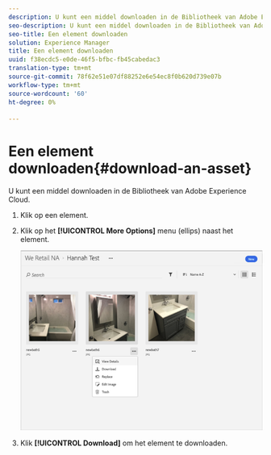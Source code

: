 ```yaml
---
description: U kunt een middel downloaden in de Bibliotheek van Adobe Experience Cloud.
seo-description: U kunt een middel downloaden in de Bibliotheek van Adobe Experience Cloud.
seo-title: Een element downloaden
solution: Experience Manager
title: Een element downloaden
uuid: f38ecdc5-e0de-46f5-bfbc-fb45cabedac3
translation-type: tm+mt
source-git-commit: 78f62e51e07df88252e6e54ec8f0b620d739e07b
workflow-type: tm+mt
source-wordcount: '60'
ht-degree: 0%

---
```



# Een element downloaden{#download-an-asset}

U kunt een middel downloaden in de Bibliotheek van Adobe Experience Cloud.

1. Klik op een element.
1. Klik op het **[!UICONTROL More Options]** menu (ellips) naast het element.

   ![](assets/library_asset_options.png)

1. Klik **[!UICONTROL Download]** om het element te downloaden.

